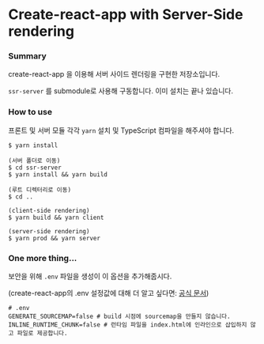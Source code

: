 # Create-react-app with Server-Side rendering

### Summary

create-react-app 을 이용해 서버 사이드 렌더링을 구현한 저장소입니다.

`ssr-server` 를 submodule로 사용해 구동합니다. 이미 설치는 끝나 있습니다.

### How to use

프론트 및 서버 모듈 각각 `yarn` 설치 및 TypeScript 컴파일을 해주셔야 합니다.

```
$ yarn install

(서버 폴더로 이동)
$ cd ssr-server
$ yarn install && yarn build

(루트 디렉터리로 이동)
$ cd ..

(client-side rendering)
$ yarn build && yarn client

(server-side rendering)
$ yarn prod && yarn server 
```

### One more thing...

보안을 위해 `.env` 파일을 생성이 이 옵션을 추가해줍시다.

(create-react-app의 .env 설정값에 대해 더 알고 싶다면: <a href="https://facebook.github.io/create-react-app/docs/advanced-configuration" target="_blank" rel="noopener noreferrer">공식 문서</a>)

```
# .env
GENERATE_SOURCEMAP=false # build 시점에 sourcemap을 만들지 않습니다.
INLINE_RUNTIME_CHUNK=false # 런타임 파일을 index.html에 인라인으로 삽입하지 않고 파일로 제공합니다.
```
